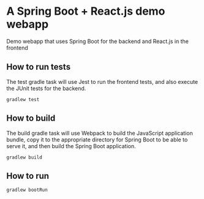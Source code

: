# A Spring Boot + React.js demo webapp
Demo webapp that uses Spring Boot for the backend and React.js in the frontend

## How to run tests
The test gradle task will use Jest to run the frontend tests, and also execute the JUnit tests for the backend.
```
gradlew test
```

## How to build
The build gradle task will use Webpack to build the JavaScript application bundle, copy it to the appropriate directory
for Spring Boot to be able to serve it, and then build the Spring Boot application.
```
gradlew build
```

## How to run
```
gradlew bootRun
```
